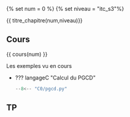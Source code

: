 {% set num = 0 %}
{% set niveau = "itc_s3"%}

{{ titre_chapitre(num,niveau)}}

## Cours

{{ cours(num) }}

Les exemples vu en cours

* ??? langageC "Calcul du PGCD"
    ```python
    --8<-- "C0/pgcd.py"
    ```


## TP